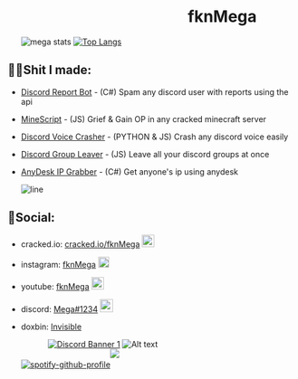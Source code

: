 

#  ឵឵  ឵឵  ឵឵  ឵឵  ឵឵  ឵឵  ឵឵  ឵឵  ឵឵   ឵឵  ឵឵  ឵឵  ឵឵   ឵឵  ឵឵   ឵឵  ឵឵  ឵឵  ឵឵  ឵឵  ឵឵  ឵឵   ឵឵  ឵឵  ឵឵  ឵឵  ឵឵  ឵឵  ឵឵   ឵឵  ឵឵  ឵឵  ឵឵  ឵឵  ឵឵  ឵឵  ឵឵  ឵឵  ឵឵  ឵឵  ឵឵   ឵឵  ឵឵  ឵឵  ឵឵  ឵឵  ឵឵    ឵឵      **fknMega**


  ឵឵   ឵឵  ឵឵  ឵឵  ឵឵  ឵឵  ![mega stats](https://github-readme-stats.vercel.app/api?username=fknMega&show_icons=true&theme=dark) [![Top Langs](https://github-readme-stats.vercel.app/api/top-langs/?username=fknMega&langs_count=8&theme=dark)](https://github.com/anuraghazra/github-readme-stats) 
  



##  🐱‍💻Shit I made: 
- [Discord Report Bot](https://github.com/fknMega/Discord-Report-Bot) - (C#) Spam any discord user with reports using the api

- [MineScript](https://github.com/fknMega/MineScript) - (JS) Grief & Gain OP in any cracked minecraft server

- [Discord Voice Crasher](https://cracked.io/Thread-Supreme-DISCORD-VOICE-CRASHER-CRASH-300-USERS-DISCORD-CLIENT-CRAZY) - (PYTHON & JS) Crash any discord voice easily

- [Discord Group Leaver](https://github.com/fknMega/discord-groups-leaver) - (JS) Leave all your discord groups at once

- [AnyDesk IP Grabber](https://github.com/fknMega/AnyDesk-IP-Grabber) - (C#) Get anyone's ip using anydesk




  ![line](https://cdn.discordapp.com/attachments/895632161057669180/930131378379554876/void_default_bar.PNG)
  
  
## 📶Social:

- cracked.io: [cracked.io/fknMega](https://cracked.io/fknMega) <img src="https://pbs.twimg.com/profile_images/1269713480745209858/Yfj5yvty_400x400.png" width="22"> 

- instagram: [fknMega](https://www.instagram.com/fknmega/) <img src="https://www.clipartmax.com/png/full/176-1766224_instagram-logos-in-vector-format-free-download-instagram-logo-small-size.png" width="19"> 

- youtube: [fknMega](https://www.youtube.com/channel/UC_ivJX9OJmJfr9EjqFxt5pQ) <img src="https://upload.wikimedia.org/wikipedia/commons/0/09/YouTube_full-color_icon_%282017%29.svg" width="22">

- discord: [Mega#1234](https://discord.gg/crasher) <img src="https://seeklogo.com/images/D/discord-color-logo-E5E6DFEF80-seeklogo.com.png" width="23">

- doxbin: [Invisible](https://doxbin.com/user/invisible)

  ឵឵   ឵឵  ឵឵  ឵឵  ឵឵  ឵឵    ឵឵   ឵឵  ឵឵  ឵឵  ឵឵  ឵឵  [![Discord Banner 1](https://discordapp.com/api/guilds/930758828692230194/widget.png?style=banner1)](https://discord.gg/crasher)
 ![Alt text](https://spotify-recently-played-readme.vercel.app/api?user=53nuy04w9gg8akba2l8s75jg7)    ឵឵   ឵឵  ឵឵  ឵឵  ឵឵  ឵឵   ឵឵   ឵឵  ឵឵  ឵឵  ឵឵  ឵឵   ឵឵   ឵឵  ឵឵  ឵឵  ឵឵  ឵឵  ឵឵  ឵឵  ឵឵  ឵឵  ឵឵  ឵឵   ឵឵  ឵឵  ឵឵  ឵឵   ឵឵  ឵឵   ឵឵  ឵឵  ឵឵  ឵឵  ឵឵  ឵឵  ឵឵   ឵឵  ឵឵  ឵឵  ឵឵  ឵឵  ឵឵  ឵឵   ឵឵  ឵឵  ឵឵  ឵឵  ឵឵  ឵឵  ឵឵  ឵឵  ឵឵  ឵឵  ឵឵  ឵឵   ឵឵  ឵឵  ឵឵ ឵឵  ឵឵  ឵឵  ឵឵  ឵឵  ឵឵  ឵឵  ឵឵   ឵឵  ឵឵  ឵឵  ឵឵   ឵឵  ឵឵   ឵឵  ឵឵  ឵឵  ឵឵  ឵឵  ឵឵  ឵឵   ឵឵  ឵឵  ឵឵  ឵឵  ឵឵  ឵឵  ឵឵   ឵឵  ឵឵  ឵឵  ឵឵  ឵឵  ឵឵  ឵឵   ឵឵  ឵឵  ឵឵  ឵឵ ឵឵  ឵឵ ![](https://komarev.com/ghpvc/?username=fknMega&color=brightgreen&style=for-the-badge)
    ឵឵  ឵឵  ឵឵  ឵឵  ឵឵  ឵឵  ឵឵   ឵឵  ឵឵  ឵឵  ឵឵    ឵឵  ឵឵  ឵឵  ឵឵   ឵឵  ឵឵  ឵឵  ឵឵     ឵឵  ឵឵  ឵឵  ឵឵  ឵឵  ឵឵  ឵឵   ឵឵  ឵឵  ឵឵  ឵឵     ឵឵  ឵឵  ឵឵  ឵឵  ឵឵  ឵឵  ឵឵   ឵឵  ឵឵  ឵឵  ឵឵    ឵឵  ឵឵  ឵឵  ឵឵   ឵឵  ឵឵  ឵឵  ឵឵឵឵  ឵឵឵឵  ឵឵   ឵឵  ឵឵  ឵឵    ឵឵  ឵឵  ឵឵  ឵឵   ឵឵  ឵឵  ឵឵  ឵឵   ឵឵  ឵឵  ឵឵   ឵឵  ឵឵  ឵឵  [![spotify-github-profile](https://spotify-github-profile.vercel.app/api/view?uid=53nuy04w9gg8akba2l8s75jg7&cover_image=true&theme=natemoo-re&bar_color=53b14f&bar_color_cover=false)](https://github.com/kittinan/spotify-github-profile)

